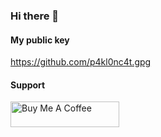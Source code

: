 ### Hi there 👋

#### My public key
https://github.com/p4kl0nc4t.gpg

#### Support

<a href="https://www.buymeacoffee.com/faizj" target="_blank"><img src="https://cdn.buymeacoffee.com/buttons/default-orange.png" alt="Buy Me A Coffee" height="41" width="174"></a>
